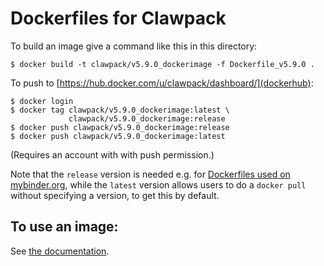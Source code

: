 
# Dockerfiles for Clawpack

To build an image give a command like this in this directory:

    $ docker build -t clawpack/v5.9.0_dockerimage -f Dockerfile_v5.9.0 .

To push to [https://hub.docker.com/u/clawpack/dashboard/](dockerhub):

    $ docker login
    $ docker tag clawpack/v5.9.0_dockerimage:latest \
                 clawpack/v5.9.0_dockerimage:release
    $ docker push clawpack/v5.9.0_dockerimage:release
    $ docker push clawpack/v5.9.0_dockerimage:latest

(Requires an account with with push permission.)

Note that the `release` version is needed e.g. for [Dockerfiles used 
on mybinder.org](https://mybinder.readthedocs.io/en/latest/tutorials/dockerfile.html),
while the `latest` version allows users to do a
`docker pull` without specifying a version, to get this by default.

## To use an image:

See [the documentation](http://www.clawpack.org/docker_image.html).
